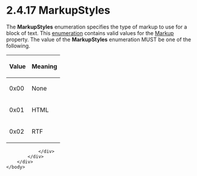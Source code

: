 <html dir="LTR" xmlns:mshelp="http://msdn.microsoft.com/mshelp" xmlns:ddue="http://ddue.schemas.microsoft.com/authoring/2003/5" xmlns:xlink="http://www.w3.org/1999/xlink" xmlns:tool="http://www.microsoft.com/tooltip">
    <head>
        <meta http-equiv="Content-Type" content="text/html; CHARSET=utf-8"></meta>
        <meta name="save" content="history"></meta>
        <title>2.4.17 MarkupStyles</title>
        <xml>
            <mshelp:toctitle title="2.4.17 MarkupStyles"></mshelp:toctitle>
            <mshelp:rltitle title="[MS-RPL]: MarkupStyles"></mshelp:rltitle>
            <mshelp:keyword index="A" term="ebc5355f-2667-42d2-88ea-df7bbe2f410a"></mshelp:keyword>
            <mshelp:attr name="DCSext.ContentType" value="open specification"></mshelp:attr>
            <mshelp:attr name="AssetID" value="ebc5355f-2667-42d2-88ea-df7bbe2f410a"></mshelp:attr>
            <mshelp:attr name="TopicType" value="kbRef"></mshelp:attr>
            <mshelp:attr name="DCSext.Title" value="[MS-RPL]: MarkupStyles" />
        </xml>
    </head>
    <body>
        <div id="header">
            <h1 class="heading">2.4.17 MarkupStyles</h1>
        </div>
        <div id="mainSection">
            <div id="mainBody">
                <div id="allHistory" class="saveHistory"></div>
                <div id="sectionSection0" class="section" name="collapseableSection">
                    

<p>The <b>MarkupStyles</b> enumeration specifies the type of
markup to use for a block of text. This <a href="75ae48f7-746b-4b41-919c-6699fa28b3ef.md#gt_846463b5-421c-4d6b-8d82-79d44db666fa">enumeration</a> contains valid
values for the <a href="d3fe9297-a043-4729-bf0b-fb63f8848248.md">Markup</a> property.
The value of the <b>MarkupStyles</b> enumeration MUST be one of the following.</p>

<table>
 <thead>
  <tr>
   <th>
   <p>Value</p>
   </th>
   <th>
   <p>Meaning</p>
   </th>
  </tr>
 </thead>
 <tr>
  <td>
  <p>0x00</p>
  </td>
  <td>
  <p>None</p>
  </td>
 </tr>
 <tr>
  <td>
  <p>0x01</p>
  </td>
  <td>
  <p>HTML</p>
  </td>
 </tr>
 <tr>
  <td>
  <p>0x02</p>
  </td>
  <td>
  <p>RTF</p>
  </td>
 </tr>
</table>

<p> </p>


                </div>
            </div>
        </div>
    </body>
</html>